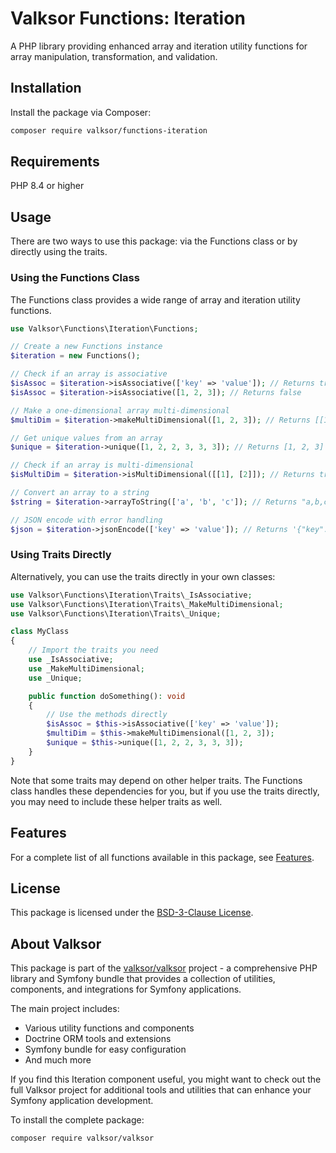 # Valksor Functions: Iteration

A PHP library providing enhanced array and iteration utility functions for array manipulation, transformation, and validation.

## Installation

Install the package via Composer:

```bash
composer require valksor/functions-iteration
```

## Requirements

PHP 8.4 or higher

## Usage

There are two ways to use this package: via the Functions class or by directly using the traits.

### Using the Functions Class

The Functions class provides a wide range of array and iteration utility functions.

```php
use Valksor\Functions\Iteration\Functions;

// Create a new Functions instance
$iteration = new Functions();

// Check if an array is associative
$isAssoc = $iteration->isAssociative(['key' => 'value']); // Returns true
$isAssoc = $iteration->isAssociative([1, 2, 3]); // Returns false

// Make a one-dimensional array multi-dimensional
$multiDim = $iteration->makeMultiDimensional([1, 2, 3]); // Returns [[1], [2], [3]]

// Get unique values from an array
$unique = $iteration->unique([1, 2, 2, 3, 3, 3]); // Returns [1, 2, 3]

// Check if an array is multi-dimensional
$isMultiDim = $iteration->isMultiDimensional([[1], [2]]); // Returns true

// Convert an array to a string
$string = $iteration->arrayToString(['a', 'b', 'c']); // Returns "a,b,c"

// JSON encode with error handling
$json = $iteration->jsonEncode(['key' => 'value']); // Returns '{"key":"value"}'
```

### Using Traits Directly

Alternatively, you can use the traits directly in your own classes:

```php
use Valksor\Functions\Iteration\Traits\_IsAssociative;
use Valksor\Functions\Iteration\Traits\_MakeMultiDimensional;
use Valksor\Functions\Iteration\Traits\_Unique;

class MyClass
{
    // Import the traits you need
    use _IsAssociative;
    use _MakeMultiDimensional;
    use _Unique;

    public function doSomething(): void
    {
        // Use the methods directly
        $isAssoc = $this->isAssociative(['key' => 'value']);
        $multiDim = $this->makeMultiDimensional([1, 2, 3]);
        $unique = $this->unique([1, 2, 2, 3, 3, 3]);
    }
}
```

Note that some traits may depend on other helper traits. The Functions class handles these dependencies for you, but if you use the traits directly, you may need to include these helper traits as well.

## Features

For a complete list of all functions available in this package, see [Features](docs/features.md).

## License

This package is licensed under the [BSD-3-Clause License](LICENSE).

## About Valksor

This package is part of the [valksor/valksor](https://github.com/valksor/valksor) project - a comprehensive PHP library and Symfony bundle that provides a collection of utilities, components, and integrations for Symfony applications.

The main project includes:
- Various utility functions and components
- Doctrine ORM tools and extensions
- Symfony bundle for easy configuration
- And much more

If you find this Iteration component useful, you might want to check out the full Valksor project for additional tools and utilities that can enhance your Symfony application development.

To install the complete package:

```bash
composer require valksor/valksor
```
